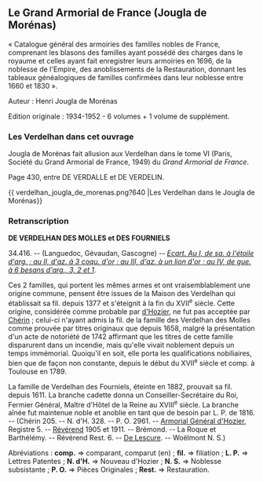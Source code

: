 ## Le Grand Armorial de France (Jougla de Morénas)

« Catalogue général des armoiries des familles nobles de France, comprenant les blasons des familles ayant possédé des charges dans le royaume et celles ayant fait enregistrer leurs armoiries en 1696, de la noblesse de l'Empire, des anoblissements de la Restauration, donnant les tableaux généalogiques de familles confirmées dans leur noblesse entre 1660 et 1830 ».

Auteur : Henri Jougla de Morénas

Edition originale : 1934-1952 - 6 volumes + 1 volume de supplément.

### Les Verdelhan dans cet ouvrage

Jougla de Morénas fait allusion aux Verdelhan dans le tome VI (Paris, Société du Grand Armorial de France, 1949) du *Grand Armorial de France*.

Page 430, entre DE VERDALLE et DE VERDELIN.

{{ verdelhan\_jougla\_de\_morenas.png?640 \|Les Verdelhan dans le Jougla de Morénas}}

### Retranscription

 **DE VERDELHAN DES MOLLES et DES FOURNIELS**

34.416. -- (Languedoc, Gévaudan, Gascogne) -- *[Ecart. Au I, de sa. à l'étoile d'arg. ; au II, d'az. à 3 coqu. d'or ; au III, d'az. à un lion d'or ; au IV, de gue. à 6 besans d'arg., 3, 2 et 1](armoiries_des_verdelhan)*.

Ces 2 familles, qui portent les mêmes armes et ont vraisemblablement une origine commune, pensent être issues de la Maison des Verdelhan qui établissait sa fil. depuis 1377 et s'éteignit à la fin du XVII<sup>e</sup> siècle. Cette origine, considérée comme probable par [d'Hozier](armorial_general_de_france_d_hozier), ne fut pas acceptée par [Chérin](Chérin) ; celui-ci n'ayant admis la fil. de la famille des Verdelhan des Molles comme prouvée par titres originaux que depuis 1658, malgré la présentation d'un acte de notoriété de 1742 affirmant que les titres de cette famille disparurent dans un incendie, mais qu'elle vivait noblement depuis un temps immémorial. Quoiqu'il en soit, elle porta les qualifications nobiliaires, bien que de façon non constante, depuis le début du XVII<sup>e</sup> siècle et comp. à Toulouse en 1789.

La famille de Verdelhan des Fourniels, éteinte en 1882, prouvait sa fil. depuis 1611. La branche cadette donna un Conseiller-Secrétaire du Roi, Fermier Général, Maître d'Hôtel de la Reine au XVIII<sup>e</sup> siècle. La branche aînée fut maintenue noble et anoblie en tant que de besoin par L. P. de 1816. -- (Chérin 205. -- N. d'H. 328. -- P. O. 2961. -- [Armorial Général d'Hozier](armorial_general_de_france_d_hozier), Registre 5. -- [Révérend](annuaire_de_la_noblesse_de_france_reverend) 1905 et 1911. -- Brémond. -- La Roque et Barthélémy. -- Révérend Rest. 6. -- [De Lescure](armorial_du_gevaudan_lescure). -- Woëlmont N. S.)


Abréviations : **comp.** =\> comparant, comparut (en) ; **fil.** =\> filiation ; **L. P.** =\> Lettres Patentes ; **N. d'H.** =\> Nouveau d'Hozier ; **N. S.** =\> Noblesse subsistante ; **P. O.** =\> Pièces Originales ; **Rest.** =\> Restauration.
